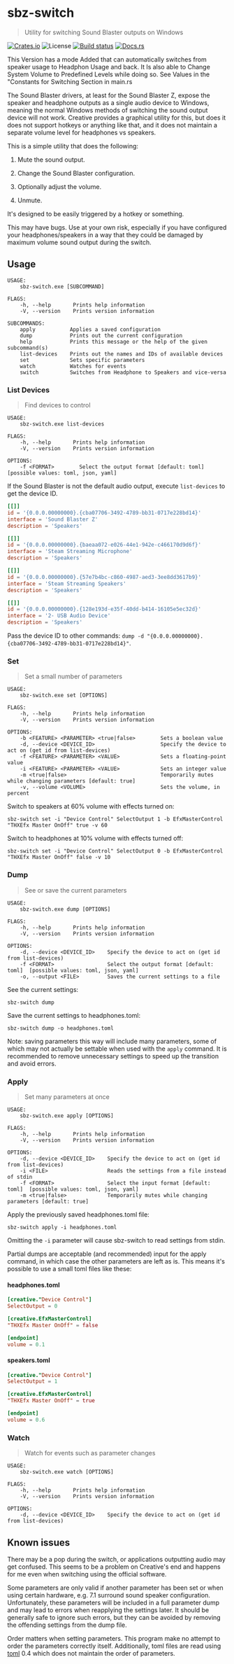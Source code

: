 # sbz-switch

> Utility for switching Sound Blaster outputs on Windows

[![Crates.io](https://img.shields.io/crates/v/sbz-switch.svg)](https://crates.io/crates/sbz-switch) ![License](https://img.shields.io/badge/license-MIT%2FApache--2.0-blue.svg) [![Build status](https://ci.appveyor.com/api/projects/status/554198r095ibw7ma?svg=true)](https://ci.appveyor.com/project/mdonoughe/sbz-switch) [![Docs.rs](https://docs.rs/sbz-switch/badge.svg)](https://docs.rs/sbz-switch)


This Version has a mode Added that can automatically switches from speaker usage to Headphon Usage and back. It Is also able to Change System Volume to Predefined Levels while doing so.
See Values in the "Constants for Switching Section in main.rs


The Sound Blaster drivers, at least for the Sound Blaster Z, expose the speaker and headphone outputs as a single audio device to Windows, meaning the normal Windows methods of switching the sound output device will not work. Creative provides a graphical utility for this, but does it does not support hotkeys or anything like that, and it does not maintain a separate volume level for headphones vs speakers.

This is a simple utility that does the following:

1. Mute the sound output.

2. Change the Sound Blaster configuration.

3. Optionally adjust the volume.

4. Unmute.

It's designed to be easily triggered by a hotkey or something.

This may have bugs. Use at your own risk, especially if you have configured your headphones/speakers in a way that they could be damaged by maximum volume sound output during the switch.

## Usage

```
USAGE:
    sbz-switch.exe [SUBCOMMAND]

FLAGS:
    -h, --help       Prints help information
    -V, --version    Prints version information

SUBCOMMANDS:
    apply           Applies a saved configuration
    dump            Prints out the current configuration
    help            Prints this message or the help of the given subcommand(s)
    list-devices    Prints out the names and IDs of available devices
    set             Sets specific parameters
    watch           Watches for events
    switch          Switches from Headphone to Speakers and vice-versa

```

### List Devices

> Find devices to control

```
USAGE:
    sbz-switch.exe list-devices

FLAGS:
    -h, --help       Prints help information
    -V, --version    Prints version information

OPTIONS:
    -f <FORMAT>        Select the output format [default: toml]  [possible values: toml, json, yaml]
```

If the Sound Blaster is not the default audio output, execute `list-devices` to get the device ID.

```toml
[[]]
id = '{0.0.0.00000000}.{cba07706-3492-4789-bb31-0717e228bd14}'
interface = 'Sound Blaster Z'
description = 'Speakers'

[[]]
id = '{0.0.0.00000000}.{baeaa072-e026-44e1-942e-c466170d9d6f}'
interface = 'Steam Streaming Microphone'
description = 'Speakers'

[[]]
id = '{0.0.0.00000000}.{57e7b4bc-c860-4987-aed3-3ee8dd3617b9}'
interface = 'Steam Streaming Speakers'
description = 'Speakers'

[[]]
id = '{0.0.0.00000000}.{128e193d-e35f-40dd-b414-16105e5ec32d}'
interface = '2- USB Audio Device'
description = 'Speakers'
```

Pass the device ID to other commands: `dump -d "{0.0.0.00000000}.{cba07706-3492-4789-bb31-0717e228bd14}"`.

### Set

> Set a small number of parameters

```
USAGE:
    sbz-switch.exe set [OPTIONS]

FLAGS:
    -h, --help       Prints help information
    -V, --version    Prints version information

OPTIONS:
    -b <FEATURE> <PARAMETER> <true|false>        Sets a boolean value
    -d, --device <DEVICE_ID>                     Specify the device to act on (get id from list-devices)
    -f <FEATURE> <PARAMETER> <VALUE>             Sets a floating-point value
    -i <FEATURE> <PARAMETER> <VALUE>             Sets an integer value
    -m <true|false>                              Temporarily mutes while changing parameters [default: true]
    -v, --volume <VOLUME>                        Sets the volume, in percent
```

Switch to speakers at 60% volume with effects turned on:

    sbz-switch set -i "Device Control" SelectOutput 1 -b EfxMasterControl "THXEfx Master OnOff" true -v 60

Switch to headphones at 10% volume with effects turned off:

    sbz-switch set -i "Device Control" SelectOutput 0 -b EfxMasterControl "THXEfx Master OnOff" false -v 10

### Dump

> See or save the current parameters

```
USAGE:
    sbz-switch.exe dump [OPTIONS]

FLAGS:
    -h, --help       Prints help information
    -V, --version    Prints version information

OPTIONS:
    -d, --device <DEVICE_ID>    Specify the device to act on (get id from list-devices)
    -f <FORMAT>                 Select the output format [default: toml]  [possible values: toml, json, yaml]
    -o, --output <FILE>         Saves the current settings to a file
```

See the current settings:

    sbz-switch dump

Save the current settings to headphones.toml:

    sbz-switch dump -o headphones.toml

Note: saving parameters this way will include many parameters, some of which may not actually be settable when used with the `apply` command. It is recommended to remove unnecessary settings to speed up the transition and avoid errors.

### Apply

> Set many parameters at once

```
USAGE:
    sbz-switch.exe apply [OPTIONS]

FLAGS:
    -h, --help       Prints help information
    -V, --version    Prints version information

OPTIONS:
    -d, --device <DEVICE_ID>    Specify the device to act on (get id from list-devices)
    -i <FILE>                   Reads the settings from a file instead of stdin
    -f <FORMAT>                 Select the input format [default: toml]  [possible values: toml, json, yaml]
    -m <true|false>             Temporarily mutes while changing parameters [default: true]
```

Apply the previously saved headphones.toml file:

    sbz-switch apply -i headphones.toml

Omitting the `-i` parameter will cause sbz-switch to read settings from stdin.

Partial dumps are acceptable (and recommended) input for the apply command, in which case the other parameters are left as is. This means it's possible to use a small toml files like these:

#### headphones.toml
```toml
[creative."Device Control"]
SelectOutput = 0

[creative.EfxMasterControl]
"THXEfx Master OnOff" = false

[endpoint]
volume = 0.1
```

#### speakers.toml
```toml
[creative."Device Control"]
SelectOutput = 1

[creative.EfxMasterControl]
"THXEfx Master OnOff" = true

[endpoint]
volume = 0.6
```

### Watch

> Watch for events such as parameter changes

```
USAGE:
    sbz-switch.exe watch [OPTIONS]

FLAGS:
    -h, --help       Prints help information
    -V, --version    Prints version information

OPTIONS:
    -d, --device <DEVICE_ID>    Specify the device to act on (get id from list-devices)
```

## Known issues

There may be a pop during the switch, or applications outputting audio may get confused. This seems to be a problem on Creative's end and happens for me even when switching using the official software.

Some parameters are only valid if another parameter has been set or when using certain hardware, e.g. 7.1 surround sound speaker configuration. Unfortunately, these parameters will be included in a full parameter dump and may lead to errors when reapplying the settings later. It should be generally safe to ignore such errors, but they can be avoided by removing the offending settings from the dump file.

Order matters when setting parameters. This program make no attempt to order the parameters correctly itself. Additionally, toml files are read using [toml](https://crates.io/crates/toml) 0.4 which does not maintain the order of parameters.
